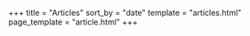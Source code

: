 +++
title = "Articles"
sort_by = "date"
template = "articles.html"
page_template = "article.html"
+++



